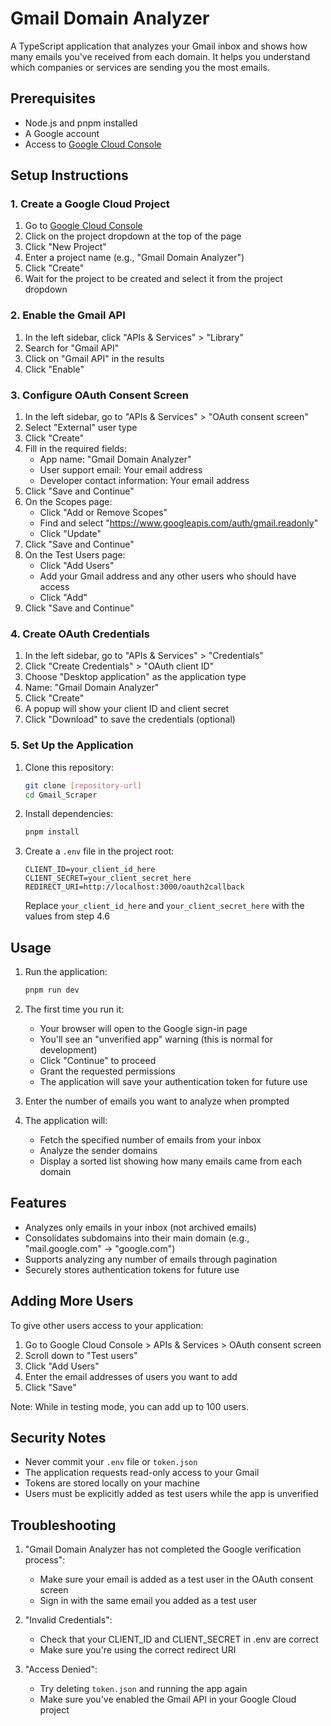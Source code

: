 # Gmail Domain Analyzer

A TypeScript application that analyzes your Gmail inbox and shows how many emails you've received from each domain. It helps you understand which companies or services are sending you the most emails.

## Prerequisites

- Node.js and pnpm installed
- A Google account
- Access to [Google Cloud Console](https://console.cloud.google.com)

## Setup Instructions

### 1. Create a Google Cloud Project

1. Go to [Google Cloud Console](https://console.cloud.google.com)
2. Click on the project dropdown at the top of the page
3. Click "New Project"
4. Enter a project name (e.g., "Gmail Domain Analyzer")
5. Click "Create"
6. Wait for the project to be created and select it from the project dropdown

### 2. Enable the Gmail API

1. In the left sidebar, click "APIs & Services" > "Library"
2. Search for "Gmail API"
3. Click on "Gmail API" in the results
4. Click "Enable"

### 3. Configure OAuth Consent Screen

1. In the left sidebar, go to "APIs & Services" > "OAuth consent screen"
2. Select "External" user type
3. Click "Create"
4. Fill in the required fields:
   - App name: "Gmail Domain Analyzer"
   - User support email: Your email address
   - Developer contact information: Your email address
5. Click "Save and Continue"
6. On the Scopes page:
   - Click "Add or Remove Scopes"
   - Find and select "https://www.googleapis.com/auth/gmail.readonly"
   - Click "Update"
7. Click "Save and Continue"
8. On the Test Users page:
   - Click "Add Users"
   - Add your Gmail address and any other users who should have access
   - Click "Add"
9. Click "Save and Continue"

### 4. Create OAuth Credentials

1. In the left sidebar, go to "APIs & Services" > "Credentials"
2. Click "Create Credentials" > "OAuth client ID"
3. Choose "Desktop application" as the application type
4. Name: "Gmail Domain Analyzer"
5. Click "Create"
6. A popup will show your client ID and client secret
7. Click "Download" to save the credentials (optional)

### 5. Set Up the Application

1. Clone this repository:
   ```bash
   git clone [repository-url]
   cd Gmail_Scraper
   ```

2. Install dependencies:
   ```bash
   pnpm install
   ```

3. Create a `.env` file in the project root:
   ```
   CLIENT_ID=your_client_id_here
   CLIENT_SECRET=your_client_secret_here
   REDIRECT_URI=http://localhost:3000/oauth2callback
   ```
   Replace `your_client_id_here` and `your_client_secret_here` with the values from step 4.6

## Usage

1. Run the application:
   ```bash
   pnpm run dev
   ```

2. The first time you run it:
   - Your browser will open to the Google sign-in page
   - You'll see an "unverified app" warning (this is normal for development)
   - Click "Continue" to proceed
   - Grant the requested permissions
   - The application will save your authentication token for future use

3. Enter the number of emails you want to analyze when prompted

4. The application will:
   - Fetch the specified number of emails from your inbox
   - Analyze the sender domains
   - Display a sorted list showing how many emails came from each domain

## Features

- Analyzes only emails in your inbox (not archived emails)
- Consolidates subdomains into their main domain (e.g., "mail.google.com" → "google.com")
- Supports analyzing any number of emails through pagination
- Securely stores authentication tokens for future use

## Adding More Users

To give other users access to your application:

1. Go to Google Cloud Console > APIs & Services > OAuth consent screen
2. Scroll down to "Test users"
3. Click "Add Users"
4. Enter the email addresses of users you want to add
5. Click "Save"

Note: While in testing mode, you can add up to 100 users.

## Security Notes

- Never commit your `.env` file or `token.json`
- The application requests read-only access to your Gmail
- Tokens are stored locally on your machine
- Users must be explicitly added as test users while the app is unverified

## Troubleshooting

1. "Gmail Domain Analyzer has not completed the Google verification process":
   - Make sure your email is added as a test user in the OAuth consent screen
   - Sign in with the same email you added as a test user

2. "Invalid Credentials":
   - Check that your CLIENT_ID and CLIENT_SECRET in .env are correct
   - Make sure you're using the correct redirect URI

3. "Access Denied":
   - Try deleting `token.json` and running the app again
   - Make sure you've enabled the Gmail API in your Google Cloud project 